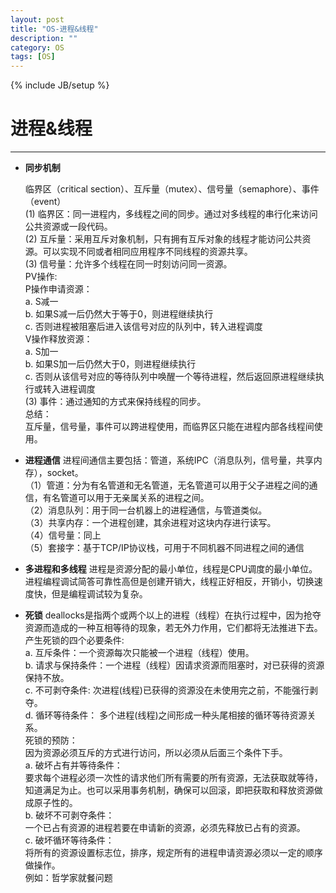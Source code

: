 ```yaml
---
layout: post
title: "OS-进程&线程"
description: ""
category: OS
tags: [OS]
---
```

{% include JB/setup %}
# 进程&线程
---



* **同步机制**

	临界区（critical section）、互斥量（mutex）、信号量（semaphore）、事件（event）<br>
	(1) 临界区：同一进程内，多线程之间的同步。通过对多线程的串行化来访问公共资源或一段代码。<br>
	(2) 互斥量：采用互斥对象机制，只有拥有互斥对象的线程才能访问公共资源。可以实现不同或者相同应用程序不同线程的资源共享。<br>
	(3) 信号量：允许多个线程在同一时刻访问同一资源。<br>
	PV操作:<br>
	P操作申请资源：<br>
		a. S减一<br>
		b. 如果S减一后仍然大于等于0，则进程继续执行<br>
		c. 否则进程被阻塞后进入该信号对应的队列中，转入进程调度<br>
	V操作释放资源：<br>
		a. S加一<br>
		b. 如果S加一后仍然大于0，则进程继续执行<br>
		c. 否则从该信号对应的等待队列中唤醒一个等待进程，然后返回原进程继续执行或转入进程调度<br>
	(3) 事件：通过通知的方式来保持线程的同步。
	<br>
	总结：<br>
		互斥量，信号量，事件可以跨进程使用，而临界区只能在进程内部各线程间使用。<br>
* **进程通信**
	进程间通信主要包括：管道，系统IPC（消息队列，信号量，共享内存），socket。<br>
	（1）管道：分为有名管道和无名管道，无名管道可以用于父子进程之间的通信，有名管道可以用于无亲属关系的进程之间。<br>
	（2）消息队列：用于同一台机器上的进程通信，与管道类似。<br>
	（3）共享内存：一个进程创建，其余进程对这块内存进行读写。<br>
	（4）信号量：同上<br>
	（5）套接字：基于TCP/IP协议栈，可用于不同机器不同进程之间的通信<br>
* **多进程和多线程**
	进程是资源分配的最小单位，线程是CPU调度的最小单位。进程编程调试简答可靠性高但是创建开销大，线程正好相反，开销小，切换速度快，但是编程调试较为复杂。<br>
* **死锁**
	deallocks是指两个或两个以上的进程（线程）在执行过程中，因为抢夺资源而造成的一种互相等待的现象，若无外力作用，它们都将无法推进下去。<br>
	产生死锁的四个必要条件:<br>
	a. 互斥条件：一个资源每次只能被一个进程（线程）使用。<br>
	b. 请求与保持条件：一个进程（线程）因请求资源而阻塞时，对已获得的资源保持不放。<br>
	c. 不可剥夺条件: 次进程(线程)已获得的资源没在未使用完之前，不能强行剥夺。<br>
	d. 循环等待条件： 多个进程(线程)之间形成一种头尾相接的循环等待资源关系。<br>
	死锁的预防：<br>
	因为资源必须互斥的方式进行访问，所以必须从后面三个条件下手。<br>
	a. 破坏占有并等待条件：<br>
	要求每个进程必须一次性的请求他们所有需要的所有资源，无法获取就等待，知道满足为止。也可以采用事务机制，确保可以回滚，即把获取和释放资源做成原子性的。<br>
	b. 破坏不可剥夺条件：<br>
	一个已占有资源的进程若要在申请新的资源，必须先释放已占有的资源。<br>
	c. 破坏循环等待条件：<br>
	将所有的资源设置标志位，排序，规定所有的进程申请资源必须以一定的顺序做操作。<br>
	例如：哲学家就餐问题<br>

	







 


